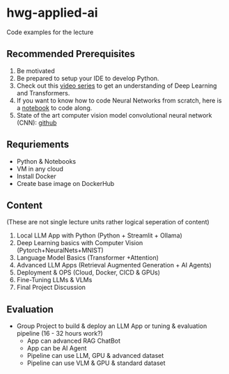 # hwg-applied-ai
Code examples for the lecture

## Recommended Prerequisites
1. Be motivated
2. Be prepared to setup your IDE to develop Python.
3. Check out this [video series](https://youtube.com/playlist?list=PLZHQObOWTQDNU6R1_67000Dx_ZCJB-3pi&si=qIJzZmIrt7hAO8Fn) to get an understanding of Deep Learning and Transformers.
4. If you want to know how to code Neural Networks from scratch, here is a [notebook](https://www.kaggle.com/code/scaomath/simple-neural-network-for-mnist-numpy-from-scratch) to code along.
5. State of the art computer vision model convolutional neural network (CNN): [github](https://poloclub.github.io/cnn-explainer/)

## Requriements
- Python & Notebooks
- VM in any cloud
- Install Docker
- Create base image on DockerHub

## Content

(These are not single lecture units rather logical seperation of content)

1. Local LLM App with Python (Python + Streamlit + Ollama)
2. Deep Learning basics with Computer Vision (Pytorch+NeuralNets+MNIST)
3. Language Model Basics (Transformer +Attention)
4. Advanced LLM Apps (Retrieval Augmented Generation + AI Agents) 
5. Deployment & OPS (Cloud, Docker, CICD & GPUs)
6. Fine-Tuning LLMs & VLMs
7. Final Project Discussion

## Evaluation

- Group Project to build & deploy an LLM App or tuning & evaluation pipeline (16 - 32 hours work?)
    - App can advanced RAG ChatBot
    - App can be AI Agent
    - Pipeline can use LLM, GPU & advanced dataset
    - Pipeline can use VLM & GPU & standard dataset